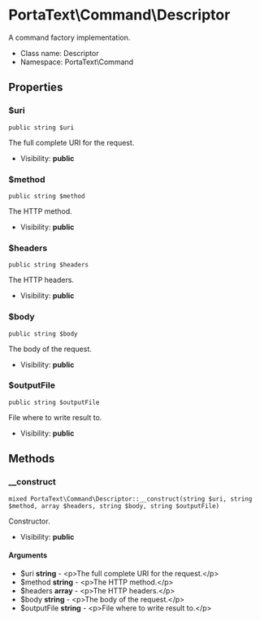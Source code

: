 PortaText\Command\Descriptor
===============

A command factory implementation.




* Class name: Descriptor
* Namespace: PortaText\Command





Properties
----------


### $uri

    public string $uri

The full complete URI for the request.



* Visibility: **public**


### $method

    public string $method

The HTTP method.



* Visibility: **public**


### $headers

    public string $headers

The HTTP headers.



* Visibility: **public**


### $body

    public string $body

The body of the request.



* Visibility: **public**


### $outputFile

    public string $outputFile

File where to write result to.



* Visibility: **public**


Methods
-------


### __construct

    mixed PortaText\Command\Descriptor::__construct(string $uri, string $method, array $headers, string $body, string $outputFile)

Constructor.



* Visibility: **public**


#### Arguments
* $uri **string** - &lt;p&gt;The full complete URI for the request.&lt;/p&gt;
* $method **string** - &lt;p&gt;The HTTP method.&lt;/p&gt;
* $headers **array** - &lt;p&gt;The HTTP headers.&lt;/p&gt;
* $body **string** - &lt;p&gt;The body of the request.&lt;/p&gt;
* $outputFile **string** - &lt;p&gt;File where to write result to.&lt;/p&gt;


